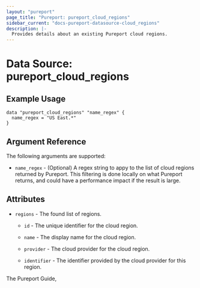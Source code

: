 ```yaml
---
layout: "pureport"
page_title: "Pureport: pureport_cloud_regions"
sidebar_current: "docs-pureport-datasource-cloud_regions"
description: |-
  Provides details about an existing Pureport cloud regions.
---
```


# Data Source: pureport\_cloud\_regions

## Example Usage

```hcl
data "pureport_cloud_regions" "name_regex" {
  name_regex = "US East.*"
}
```

## Argument Reference

The following arguments are supported:

* `name_regex` - (Optional) A regex string to appy to the list of cloud regions returned by Pureport. This
  filtering is done locally on what Pureport returns, and could have a performance impact if the
  result is large.

## Attributes

* `regions` - The found list of regions.

    * `id` - The unique identifier for the cloud region.

    * `name` - The display name for the cloud region.

    * `provider` - The cloud provider for the cloud region.

    * `identifier` - The identifier provided by the cloud provider for this region.

The Pureport Guide, []()
